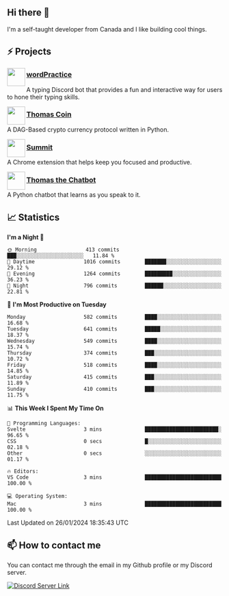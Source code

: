 <h2>Hi there 👋</h2>

<p>I'm a self-taught developer from Canada and I like building cool things.</p>

<h2>⚡ Projects</h2>

<img align="left" src="https://i.imgur.com/BIzs17V.png" width="42" height="42" />
<h3><a target="_blank" href="https://wordpractice.principle.sh/">wordPractice</a></h3>
<p>A typing Discord bot that provides a fun and interactive way for users to hone their typing skills.</p>

<img align="left" src="https://i.imgur.com/4FdQpgN.png" width="42" height="42" />
<h3><a href="https://github.com/principle105/thomas-coin">Thomas Coin</a></h3>
<p>A DAG-Based crypto currency protocol written in Python.</p>

<img align="left" src="https://i.imgur.com/Ly8Atho.png" width="42" height="42" />
<h3><a href="https://summit.sh/">Summit</a></h3>
<p>A Chrome extension that helps keep you focused and productive.</p>

<img align="left" src="https://i.imgur.com/hA9YF2s.png" width="42" height="42" />
<h3><a href="https://github.com/principle105/thomasthechatbot">Thomas the Chatbot</a></h3>
<p>A Python chatbot that learns as you speak to it.</p>

<h2>📈 Statistics</h2>

<!--START_SECTION:waka-->
**I'm a Night 🦉** 

```text
🌞 Morning                413 commits         ███░░░░░░░░░░░░░░░░░░░░░░   11.84 % 
🌆 Daytime                1016 commits        ███████░░░░░░░░░░░░░░░░░░   29.12 % 
🌃 Evening                1264 commits        █████████░░░░░░░░░░░░░░░░   36.23 % 
🌙 Night                  796 commits         ██████░░░░░░░░░░░░░░░░░░░   22.81 % 
```
📅 **I'm Most Productive on Tuesday** 

```text
Monday                   582 commits         ████░░░░░░░░░░░░░░░░░░░░░   16.68 % 
Tuesday                  641 commits         █████░░░░░░░░░░░░░░░░░░░░   18.37 % 
Wednesday                549 commits         ████░░░░░░░░░░░░░░░░░░░░░   15.74 % 
Thursday                 374 commits         ███░░░░░░░░░░░░░░░░░░░░░░   10.72 % 
Friday                   518 commits         ████░░░░░░░░░░░░░░░░░░░░░   14.85 % 
Saturday                 415 commits         ███░░░░░░░░░░░░░░░░░░░░░░   11.89 % 
Sunday                   410 commits         ███░░░░░░░░░░░░░░░░░░░░░░   11.75 % 
```


📊 **This Week I Spent My Time On** 

```text
💬 Programming Languages: 
Svelte                   3 mins              ████████████████████████░   96.65 % 
CSS                      0 secs              █░░░░░░░░░░░░░░░░░░░░░░░░   02.18 % 
Other                    0 secs              ░░░░░░░░░░░░░░░░░░░░░░░░░   01.17 % 

🔥 Editors: 
VS Code                  3 mins              █████████████████████████   100.00 % 

💻 Operating System: 
Mac                      3 mins              █████████████████████████   100.00 % 
```


 Last Updated on 26/01/2024 18:35:43 UTC
<!--END_SECTION:waka-->

<h2>📫 How to contact me</h2>

You can contact me through the email in my Github profile or my Discord server.

[![Discord Server Link](https://dcbadge.vercel.app/api/server/DHnk46C)](https://discord.gg/DHnk46C)

